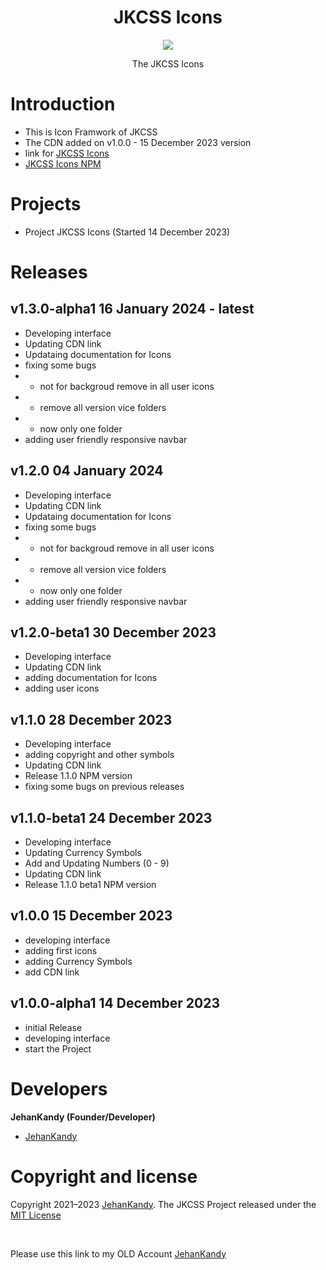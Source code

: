 <h1 align="center"> JKCSS Icons </h1>
<p align="center"><img src="https://avatars.githubusercontent.com/u/111488170?s=200&v=4"></p>

<p align="center">The JKCSS Icons</p>

# Introduction

- This is Icon Framwork of JKCSS
- The CDN added on v1.0.0 - 15 December 2023 version
- link for [JKCSS Icons](https://jkcss-css-framework.github.io/JKCSS-Icons/site/content/docs/)
- [JKCSS Icons NPM](https://www.npmjs.com/package/@jehankandy/jkcss-icons)

# Projects

- Project JKCSS Icons (Started 14 December 2023)

# Releases

## v1.3.0-alpha1 16 January 2024 - latest

- Developing interface
- Updating CDN link
- Updataing documentation for Icons
- fixing some bugs
- - not for backgroud remove in all user icons
- - remove all version vice folders
- - now only one folder
- adding user friendly responsive navbar

## v1.2.0 04 January 2024

- Developing interface
- Updating CDN link
- Updataing documentation for Icons
- fixing some bugs
- - not for backgroud remove in all user icons
- - remove all version vice folders
- - now only one folder
- adding user friendly responsive navbar

## v1.2.0-beta1 30 December 2023

- Developing interface
- Updating CDN link
- adding documentation for Icons
- adding user icons

## v1.1.0 28 December 2023

- Developing interface
- adding copyright and other symbols
- Updating CDN link
- Release 1.1.0 NPM version
- fixing some bugs on previous releases

## v1.1.0-beta1 24 December 2023

- Developing interface
- Updating Currency Symbols
- Add and Updating Numbers (0 - 9)
- Updating CDN link
- Release 1.1.0 beta1 NPM version

## v1.0.0 15 December 2023

- developing interface
- adding first icons
- adding Currency Symbols
- add CDN link


## v1.0.0-alpha1 14 December 2023

- initial Release
- developing interface
- start the Project


# Developers
 
 <b>JehanKandy (Founder/Developer)</b>
 
  - [JehanKandy](https://github.com/JehanKandy)




# Copyright and license

Copyright 2021–2023 [JehanKandy](https://github.com/JehanKandy). The JKCSS Project released under the [MIT License](https://github.com/JKCSS/JKCSS-Framework/blob/main/LICENSE)

 
<br>
 
Please use this link to my OLD Account [JehanKandy](https://github.com/JehanKandy)